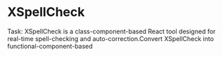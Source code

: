 # XSpellCheck
Task: XSpellCheck is a class-component-based React tool designed for real-time spell-checking and auto-correction.Convert XSpellCheck into functional-component-based
